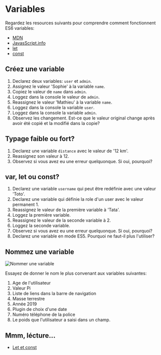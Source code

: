 # Variables
Regardez les resources suivants pour comprendre comment fonctionnent ES6 variables:
+ [MDN](https://developer.mozilla.org/en-US/docs/Web/JavaScript/Reference/Statements/var)
+ [JavasScript.info](https://javascript.info/variables)
+ [let](https://developer.mozilla.org/en-US/docs/Web/JavaScript/Reference/Statements/let)
+ [const](https://developer.mozilla.org/en-US/docs/Web/JavaScript/Reference/Statements/const)

## Créez une variable
1. Declarez deux variables: `user` et `admin`.
2. Assignez le valeur 'Sophie' à la variable `name`.
3. Copiez le valeur de `name` dans `admin`.
4. Loggez dans la console le valeur de `admin`.
5. Reassignez le valeur 'Mathieu' à la variable `name`.
6. Loggez dans la console la variable `user`.
7. Loggez dans la console la variable `admin`.
8. Observez les changement. Est-ce que le valeur original change après avoir été copié et la modifié dans la copie?

## Typage faible ou fort?
1. Declarez une variable `distance` avec le valeur de '12 km'.
2. Reassignez son valeur à 12.
3. Observez si vous avez eu une erreur quelquonque. Si oui, pourquoi?

## var, let ou const?
1. Declarez une variable `username` qui peut être redéfinie avec une valeur 'Toto'.
2. Declarez une variable qui définie la role d'un user avec le valeur permanent 1.
3. Reassignez le valeur de la première variable à 'Tata'.
4. Loggez la première variable.
5. Reassignez le valeur de la seconde variable à 2.
6. Loggez la seconde variable.
7. Observez si vous avez eu une erreur quelquonque. Si oui, pourquoi?
8. Declarez une variable en mode ES5. Pourquoi ne faut-il plus l'utiliser?

## Nommez une variable
![Nommer une variable](https://www.commitstrip.com/wp-content/uploads/2015/10/Strip-Trouver-le-nom-de-variable-650-final.jpg)

Essayez de donner le nom le plus convenant aux variables suivantes:
1. Age de l'utilisateur
2. Valeur Pi
3. Liste de liens dans la barre de navigation
4. Masse terrestre
5. Année 2019
6. Plugin de choix d'une date
7. Numéro téléphone de la police
8. Le poids que l'utilisateur a saisi dans un champ.

## Mmm, lécture...
+ [Let et const](https://www.sitepoint.com/es6-let-const/)